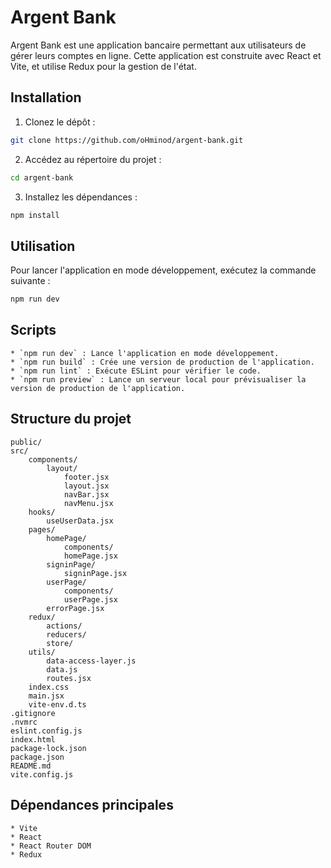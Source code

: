 # Argent Bank

Argent Bank est une application bancaire permettant aux utilisateurs de gérer leurs comptes en ligne. Cette application est construite avec React et Vite, et utilise Redux pour la gestion de l'état.

## Installation

1. Clonez le dépôt :

```sh
git clone https://github.com/oHminod/argent-bank.git
```

2. Accédez au répertoire du projet :

```sh
cd argent-bank
```

3. Installez les dépendances :

```sh
npm install
```

## Utilisation

Pour lancer l'application en mode développement, exécutez la commande suivante :

```sh
npm run dev
```

## Scripts

    * `npm run dev` : Lance l'application en mode développement.
    * `npm run build` : Crée une version de production de l'application.
    * `npm run lint` : Exécute ESLint pour vérifier le code.
    * `npm run preview` : Lance un serveur local pour prévisualiser la version de production de l'application.

## Structure du projet

```
public/
src/
    components/
        layout/
            footer.jsx
            layout.jsx
            navBar.jsx
            navMenu.jsx
    hooks/
        useUserData.jsx
    pages/
        homePage/
            components/
            homePage.jsx
        signinPage/
            signinPage.jsx
        userPage/
            components/
            userPage.jsx
        errorPage.jsx
    redux/
        actions/
        reducers/
        store/
    utils/
        data-access-layer.js
        data.js
        routes.jsx
    index.css
    main.jsx
    vite-env.d.ts
.gitignore
.nvmrc
eslint.config.js
index.html
package-lock.json
package.json
README.md
vite.config.js
```

## Dépendances principales

    * Vite
    * React
    * React Router DOM
    * Redux
